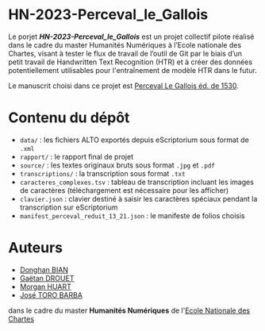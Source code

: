 # HN-2023-Perceval_le_Gallois

Le porjet ***HN-2023-Perceval_le_Gallois*** est un projet collectif pilote réalisé dans le cadre du master Humanités Numériques à l’Ecole nationale des Chartes, visant à tester le flux de travail de l’outil de Git par le biais d’un petit travail de Handwritten Text Recognition (HTR) et à créer des données potentiellement utilisables pour l'entraînement de modèle HTR dans le futur.

Le manuscrit choisi dans ce projet est [Perceval Le Gallois éd. de 1530](https://gallica.bnf.fr/ark:/12148/bpt6k8533378.image).


# Contenu du dépôt
- `data/` : les fichiers ALTO exportés depuis eScriptorium sous format de `.xml`
- `rapport/` : le rapport final de projet
- `source/` : les textes originaux bruts sous format `.jpg` et `.pdf` 
- `transcriptions/` : la transcription sous format `.txt`
- `caracteres_complexes.tsv` : tableau de transcription incluant les images de caractères (téléchargement est nécessaire pour les afficher)
- `clavier.json` : clavier destiné à saisir les caractères spéciaux pendant la transcription sur eScriptorium
- `manifest_perceval_reduit_13_21.json` : le manifeste de folios choisis

# Auteurs

- [Donghan BIAN](https://github.com/Kepler1908)
- [Gaëtan DROUET](https://github.com/GaetanDrouet)
- [Morgan HUART](https://github.com/morganh1776)
- [José TORO BARBA](https://github.com/jotabetebe)

 dans le cadre du master **Humanités Numériques** de l'[Ecole Nationale des Chartes](https://www.chartes.psl.eu/)
